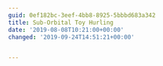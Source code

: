 ```yaml
---
guid: 0ef182bc-3eef-4bb8-8925-5bbbd683a342
title: Sub-Orbital Toy Hurling
date: '2019-08-08T10:21:00+00:00'
changed: '2019-09-24T14:51:21+00:00'


---
```



